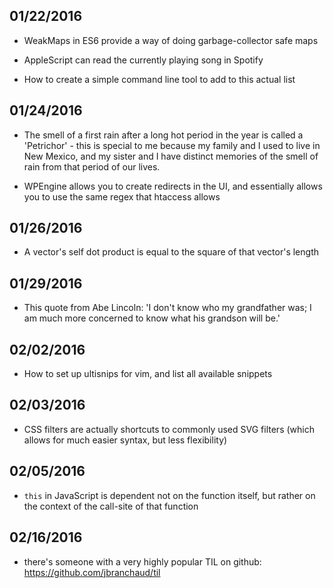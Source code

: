 ## 01/22/2016
- WeakMaps in ES6 provide a way of doing garbage-collector safe maps
- AppleScript can read the currently playing song in Spotify

- How to create a simple command line tool to add to this actual list

## 01/24/2016
- The smell of a first rain after a long hot period in the year is called a 'Petrichor' - this is special to me because my family and I used to live in New Mexico, and my sister and I have distinct memories of the smell of rain from that period of our lives.

- WPEngine allows you to create redirects in the UI, and essentially allows you to use the same regex that htaccess allows

## 01/26/2016
- A vector's self dot product is equal to the square of that vector's length

## 01/29/2016
- This quote from Abe Lincoln: 'I don't know who my grandfather was; I am much more concerned to know what his grandson will be.'

## 02/02/2016
- How to set up ultisnips for vim, and list all available snippets

## 02/03/2016
- CSS filters are actually shortcuts to commonly used SVG filters (which allows for much easier syntax, but less flexibility)


## 02/05/2016
- `this` in JavaScript is dependent not on the function itself, but rather on the context of the call-site of that function


## 02/16/2016
- there's someone with a very highly popular TIL on github: https://github.com/jbranchaud/til